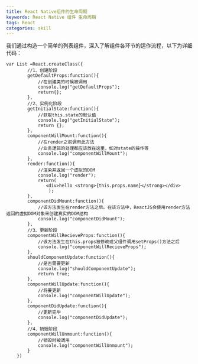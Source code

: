 ```yaml
---
title: React Native组件的生命周期
keywords: React Native 组件 生命周期
tags: React
categories: skill
---
```


我们通过构造一个简单的列表组件，深入了解组件各环节的运作流程，以下为详细代码：

    var List =React.createClass({
            //1、创建阶段
            getDefaultProps:function(){
                //在创建类的时候被调用
                console.log("getDefaultProps");
                return{};
            },
            //2、实例化阶段
            getInitialState:function(){
                //获取this.state的默认值
                console.log("getInitialState");
                return {};
            },
            componentWillMount:function(){
                //在render之前调用此方法
                //业务逻辑的处理都应该放在这里，如对state的操作等
                console.log("componentWillMount");
            },
            render:function(){
                //渲染并返回一个虚拟的DOM
                console.log("render");
                return(
                   <div>hello <strong>{this.props.name}</strong></div>
                    );
            },
            componentDidMount:function(){
                //该方法发生在render方法之后。在该方法中，ReactJS会使用render方法返回的虚拟DOM对象来创建真实的DOM结构
                console.log("componentDidMount");
            },
            //3、更新阶段
            componentWillRecieveProps:function(){
                //该方法发生在this.props被修改或父组件调用setProps()方法之后
                console.log("componentWillRecieveProps");
            },
            shouldComponentUpdate:function(){
                //是否需要更新
                console.log("shouldComponentUpdate");
                return true;
            },
            componentWillUpdate:function(){
                //将要更新
                console.log("componentWillUpdate");
            },
            componentDidUpdate:function(){
                //更新完毕
                console.log("componentDidUpdate");
            },
            //4、销毁阶段
            componentWillUnmount:function(){
                //销毁时被调用
                console.log("componentWillUnmount");
            }
        })